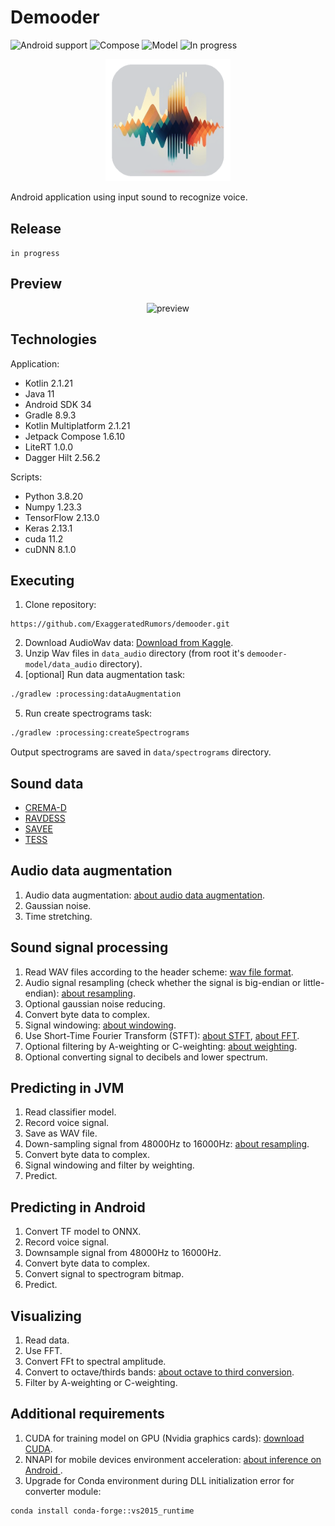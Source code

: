 # Demooder

![Android support](https://shields.io/badge/Android-SDK_34-green) ![Compose](https://shields.io/badge/Jetpack_Compose-1.6.10-blue) ![Model](https://shields.io/badge/TensorFlow-2.10.0-orange) ![In progress](https://shields.io/badge/In_progress-purple)

<p align="center">
    <img src="refs/logo.png" width="200" alt="logo"/> 
</p>

Android application using input sound to recognize voice.

## Release
`
in progress
`

## Preview

<p align="center">
    <img src="refs/preview.gif" width="400" alt="preview"/> 
</p>

## Technologies
Application:
- Kotlin 2.1.21
- Java 11
- Android SDK 34
- Gradle 8.9.3
- Kotlin Multiplatform 2.1.21
- Jetpack Compose 1.6.10
- LiteRT 1.0.0
- Dagger Hilt 2.56.2

Scripts:
- Python 3.8.20
- Numpy 1.23.3
- TensorFlow 2.13.0
- Keras 2.13.1
- cuda 11.2
- cuDNN 8.1.0


## Executing
1. Clone repository:
```agsl
https://github.com/ExaggeratedRumors/demooder.git
```
2. Download AudioWav data: <a href="https://www.kaggle.com/api/v1/datasets/download/ejlok1/cremad">Download from Kaggle</a>.
3. Unzip Wav files in `data_audio` directory (from root it's `demooder-model/data_audio` directory).
4. [optional] Run data augmentation task:
```bash
./gradlew :processing:dataAugmentation
```
5. Run create spectrograms task:
```bash
./gradlew :processing:createSpectrograms
```
Output spectrograms are saved in `data/spectrograms` directory.

## Sound data
- <a href="https://cheyneycomputerscience.github.io/CREMA-D/">CREMA-D</a>
- <a href="https://www.kaggle.com/datasets/uwrfkaggler/ravdess-emotional-speech-audio">RAVDESS</a>
- <a href="https://www.kaggle.com/datasets/barelydedicated/savee-database">SAVEE</a>
- <a href="https://www.kaggle.com/datasets/ejlok1/toronto-emotional-speech-set-tess">TESS</a>

## Audio data augmentation
1. Audio data augmentation: <a href="https://medium.com/@notabelardoriojas/environmental-sound-classification-investigating-different-spectrograms-and-audio-augmentation-95f6989d0ae5">about audio data augmentation</a>.
2. Gaussian noise.
3. Time stretching.

## Sound signal processing
1. Read WAV files according to the header scheme: <a href="http://soundfile.sapp.org/doc/WaveFormat/">wav file format</a>.
2. Audio signal resampling (check whether the signal is big-endian or little-endian): <a href="https://en.wikipedia.org/wiki/Sample-rate_conversion">about resampling</a>.
3. Optional gaussian noise reducing.
4. Convert byte data to complex.
5. Signal windowing: <a href="https://download.ni.com/evaluation/pxi/Understanding%20FFTs%20and%20Windowing.pdf">about windowing</a>.
6. Use Short-Time Fourier Transform (STFT): <a href="https://brianmcfee.net/dstbook-site/content/ch09-stft/STFT.html">about STFT</a>, <a href="https://www.ni.com/docs/en-US/bundle/diadem/page/genmaths/genmaths/calc_fouriertransform.html">about FFT</a>.
7. Optional filtering by A-weighting or C-weighting: <a href="https://www.noisemeters.com/help/faq/frequency-weighting/">about weighting</a>.
8. Optional converting signal to decibels and lower spectrum.

## Predicting in JVM
1. Read classifier model.
2. Record voice signal.
3. Save as WAV file. 
4. Down-sampling signal from 48000Hz to 16000Hz: <a href="https://gist.github.com/mattmalec/6ceee1f3961ff3068727ca98ff199fab">about resampling</a>.
5. Convert byte data to complex.
6. Signal windowing and filter by weighting.
7. Predict.

## Predicting in Android
1. Convert TF model to ONNX.
2. Record voice signal.
3. Downsample signal from 48000Hz to 16000Hz.
4. Convert byte data to complex.
5. Convert signal to spectrogram bitmap.
6. Predict.

## Visualizing
1. Read data.
2. Use FFT.
3. Convert FFt to spectral amplitude.
4. Convert to octave/thirds bands: <a href="https://sengpielaudio.com/calculator-octave.htm">about octave to third conversion</a>.
5. Filter by A-weighting or C-weighting.

## Additional requirements
1. CUDA for training model on GPU (Nvidia graphics cards): <a href="https://developer.nvidia.com/compute/machine-learning/cudnn/secure/7.6.3.30/Production/10.0_20190822/cudnn-10.0-windows10-x64-v7.6.3.30.zip">download CUDA</a>.
2. NNAPI for mobile devices environment acceleration: <a href="https://blog.jetbrains.com/kotlin/2022/12/kotlindl-0-5-has-come-to-android">about inference on Android </a>.
3. Upgrade for Conda environment during DLL initialization error for converter module:
```agsl
conda install conda-forge::vs2015_runtime
```
